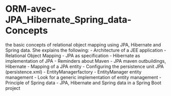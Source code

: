 # ORM-avec-JPA_Hibernate_Spring_data-Concepts
the basic concepts of relational object mapping using JPA, Hibernate and Spring data. She explains the following: - Architecture of a JEE application - Relational Object Mapping - JPA as specification - Hibernate as implementation of JPA - Reminders about Maven - JPA maven outbuildings, Hibernate - Mapping of a JPA entity - Configuring the persistence unit JPA (persistence.xml) - EntityManagerfactory - EntityManager entity management - Look for a generic implementation of entity management - Principle of Spring data - JPA, Hibernate and Spring data in a Spring Boot project
